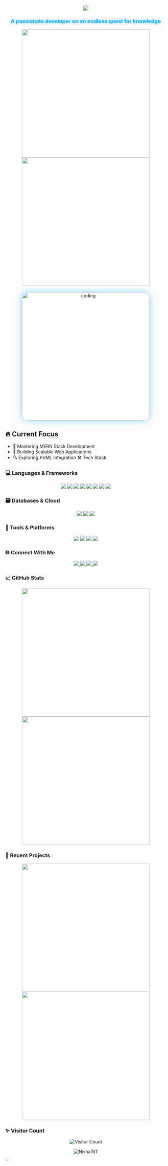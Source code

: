 <h1 align="center">
    <img src="https://readme-typing-svg.herokuapp.com/?font=Righteous&size=35&center=true&vCenter=true&width=500&height=70&duration=4000&lines=Hello+👨‍💻;+I'm+Nishal+N+T;" />
</h1>

<h3 align="center" style="color: #0af; text-shadow: 0 0 10px rgba(0,170,255,0.5);">A passionate developer on an endless quest for knowledge</h3>

<div align="center">
  <img src="https://github-readme-astro.vercel.app/api?username=NishalNT&show_icons=true&theme=radical&hide_border=true&bg_color=0d1117&title_color=0af&text_color=fff&icon_color=0af" width="400" />
  <img src="https://github-readme-astro.vercel.app/api/top-langs/?username=NishalNT&layout=compact&theme=radical&hide_border=true&bg_color=0d1117&title_color=0af&text_color=fff" width="400" />
</div>

<div align="center" style="margin: 20px 0;">
  <img src="https://media.giphy.com/media/qgQUggAC3Pfv687qPC/giphy.gif" alt="coding" width="400" style="border-radius: 20px; box-shadow: 0 0 20px rgba(0,170,255,0.5);" />
</div>

## 🔥 Current Focus

+ 🌟 Mastering MERN Stack Development
+ 🚀 Building Scalable Web Applications
+ 🔍 Exploring AI/ML Integration
🛠️ Tech Stack
<h3>💻 Languages & Frameworks</h3>
<div align="center"> <img src="https://img.shields.io/badge/JavaScript-F7DF1E?style=for-the-badge&logo=javascript&logoColor=black" /> <img src="https://img.shields.io/badge/React-61DAFB?style=for-the-badge&logo=react&logoColor=black" /> <img src="https://img.shields.io/badge/Node.js-339933?style=for-the-badge&logo=nodedotjs&logoColor=white" /> <img src="https://img.shields.io/badge/Express-000000?style=for-the-badge&logo=express&logoColor=white" /> <img src="https://img.shields.io/badge/Python-3776AB?style=for-the-badge&logo=python&logoColor=white" /> <img src="https://img.shields.io/badge/Java-007396?style=for-the-badge&logo=java&logoColor=white" /> <img src="https://img.shields.io/badge/HTML5-E34F26?style=for-the-badge&logo=html5&logoColor=white" /> <img src="https://img.shields.io/badge/CSS3-1572B6?style=for-the-badge&logo=css3&logoColor=white" /> </div>
<h3>🗃️ Databases & Cloud</h3>
<div align="center"> <img src="https://img.shields.io/badge/MongoDB-47A248?style=for-the-badge&logo=mongodb&logoColor=white" /> <img src="https://img.shields.io/badge/MySQL-4479A1?style=for-the-badge&logo=mysql&logoColor=white" /> <img src="https://img.shields.io/badge/Firebase-FFCA28?style=for-the-badge&logo=firebase&logoColor=black" /> </div>
<h3>🧰 Tools & Platforms</h3>
<div align="center"> <img src="https://img.shields.io/badge/Git-F05032?style=for-the-badge&logo=git&logoColor=white" /> <img src="https://img.shields.io/badge/VS_Code-007ACC?style=for-the-badge&logo=visual-studio-code&logoColor=white" /> <img src="https://img.shields.io/badge/Postman-FF6C37?style=for-the-badge&logo=postman&logoColor=white" /> <img src="https://img.shields.io/badge/Figma-F24E1E?style=for-the-badge&logo=figma&logoColor=white" /> </div>
<h3>🌐 Connect With Me</h3>
<div align="center"> <a href="https://www.linkedin.com/in/nishal-n-thingalaya-570912229"> <img src="https://img.shields.io/badge/LinkedIn-0077B5?style=for-the-badge&logo=linkedin&logoColor=white" /> </a> <a href="https://instagram.com/nishal_thingalaya"> <img src="https://img.shields.io/badge/Instagram-E4405F?style=for-the-badge&logo=instagram&logoColor=white" /> </a> <a href="mailto:nishalnthingalaya1@gmail.com"> <img src="https://img.shields.io/badge/Gmail-D14836?style=for-the-badge&logo=gmail&logoColor=white" /> </a> <a href="https://portfolio-nishal.vercel.app/"> <img src="https://img.shields.io/badge/Portfolio-18A303?style=for-the-badge&logo=google-chrome&logoColor=white" /> </a> </div>
<h3>📈 GitHub Stats</h3>
<div align="center"> <img src="https://github-readme-streak-stats.herokuapp.com/?user=NishalNT&theme=radical&hide_border=true&background=0d1117&stroke=0af" width="400" /> <img src="https://github-readme-stats.vercel.app/api/top-langs/?username=NishalNT&layout=compact&theme=radical&hide_border=true&bg_color=0d1117&title_color=0af&text_color=fff" width="400" /> </div>
<h3>🎯 Recent Projects</h3>
<div align="center"> <a href="https://github.com/NishalNT/Project1"> <img src="https://github-readme-stats.vercel.app/api/pin/?username=NishalNT&repo=Project1&theme=radical&hide_border=true&bg_color=0d1117&title_color=0af" width="400" /> </a> <a href="https://github.com/NishalNT/Project2"> <img src="https://github-readme-stats.vercel.app/api/pin/?username=NishalNT&repo=Project2&theme=radical&hide_border=true&bg_color=0d1117&title_color=0af" width="400" /> </a> </div>
<h3>✨ Visitor Count</h3>
<div align="center"> <img src="https://profile-counter.glitch.me/NishalNT/count.svg" alt="Visitor Count" /> </div><p align="center"> <img src="https://komarev.com/ghpvc/?username=NishalNT&label=Profile%20views&color=0e75b6&style=flat" alt="NishalNT" /> </p> ```
